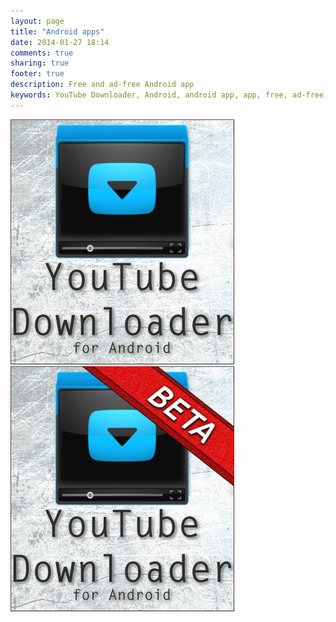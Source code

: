 ```yaml
---
layout: page
title: "Android apps"
date: 2014-01-27 18:14
comments: true
sharing: true
footer: true
description: Free and ad-free Android app
keywords: YouTube Downloader, Android, android app, app, free, ad-free, no ads, dentex, video, audio, YouTube, downloader, media, conversion, extraction, management
---
```

[![YTD_banner](/images/apps/YTD_banner.jpg)](/apps/youtubedownloader)
[![YTD_banner-B](/images/apps/YTD_banner_beta.jpg)](/apps-beta/youtubedownloader)

